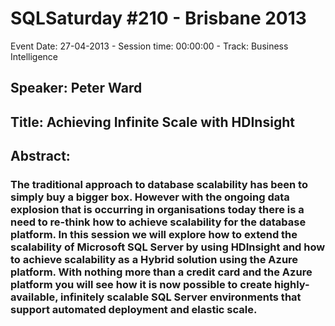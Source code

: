 # SQLSaturday #210 - Brisbane 2013
Event Date: 27-04-2013 - Session time: 00:00:00 - Track: Business Intelligence
## Speaker: Peter Ward
## Title: Achieving Infinite Scale with HDInsight
## Abstract:
### The traditional approach to database scalability has been to simply buy a bigger box. However with the ongoing data explosion that is occurring in organisations today there is a need to re-think how to achieve scalability for the database platform. In this session we will explore how to extend the scalability of Microsoft SQL Server by using HDInsight and how to achieve scalability as a Hybrid solution using the Azure platform. With nothing more than a credit card and the Azure platform you will see how it is now possible to create highly-available, infinitely scalable SQL Server environments that support automated deployment and elastic scale. 
